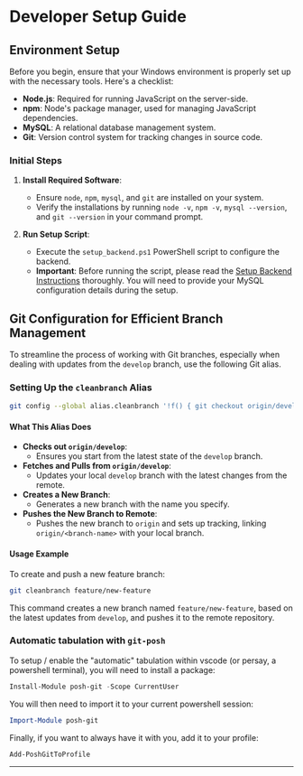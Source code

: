 # Developer Setup Guide

## Environment Setup

Before you begin, ensure that your Windows environment is properly set up with the necessary tools. Here's a checklist:

- **Node.js**: Required for running JavaScript on the server-side.
- **npm**: Node's package manager, used for managing JavaScript dependencies.
- **MySQL**: A relational database management system.
- **Git**: Version control system for tracking changes in source code.

### Initial Steps

1. **Install Required Software**:
   - Ensure `node`, `npm`, `mysql`, and `git` are installed on your system.
   - Verify the installations by running `node -v`, `npm -v`, `mysql --version`, and `git --version` in your command prompt.

2. **Run Setup Script**:
   - Execute the `setup_backend.ps1` PowerShell script to configure the backend.
   - **Important**: Before running the script, please read the [Setup Backend Instructions](./Setup.md) thoroughly. You will need to provide your MySQL configuration details during the setup.

## Git Configuration for Efficient Branch Management

To streamline the process of working with Git branches, especially when dealing with updates from the `develop` branch, use the following Git alias.

### Setting Up the `cleanbranch` Alias

```bash
git config --global alias.cleanbranch '!f() { git checkout origin/develop && git fetch && git pull origin develop && git checkout -b "$@" && git push -u origin "$@"; }; f'
```

#### What This Alias Does

- **Checks out `origin/develop`**:
  - Ensures you start from the latest state of the `develop` branch.
- **Fetches and Pulls from `origin/develop`**:
  - Updates your local `develop` branch with the latest changes from the remote.
- **Creates a New Branch**:
  - Generates a new branch with the name you specify.
- **Pushes the New Branch to Remote**:
  - Pushes the new branch to `origin` and sets up tracking, linking `origin/<branch-name>` with your local branch.

#### Usage Example

To create and push a new feature branch:
```bash
git cleanbranch feature/new-feature
```

This command creates a new branch named `feature/new-feature`, based on the latest updates from `develop`, and pushes it to the remote repository.

### Automatic tabulation with `git-posh`

To setup / enable the "automatic" tabulation within vscode (or persay, a powershell terminal), you will need to install a package:

```ps1
Install-Module posh-git -Scope CurrentUser
```

You will then need to import it to your current powershell session:

```ps1
Import-Module posh-git
```

Finally, if you want to always have it with you, add it to your profile:

```ps1
Add-PoshGitToProfile
```


---